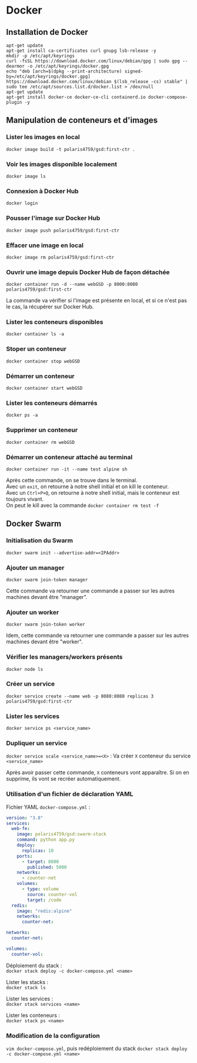 # Docker  

## Installation de Docker  

```shell
apt-get update
apt-get install ca-certificates curl gnupg lsb-release -y
mkdir -p /etc/apt/keyrings
curl -fsSL https://download.docker.com/linux/debian/gpg | sudo gpg --dearmor -o /etc/apt/keyrings/docker.gpg
echo "deb [arch=$(dpkg --print-architecture) signed-by=/etc/apt/keyrings/docker.gpg] https://download.docker.com/linux/debian $(lsb_release -cs) stable" | sudo tee /etc/apt/sources.list.d/docker.list > /dev/null
apt-get update
apt-get install docker-ce docker-ce-cli containerd.io docker-compose-plugin -y
```

## Manipulation de conteneurs et d'images  

### Lister les images en local  

`docker image build -t polaris4759/gsd:first-ctr .`  

### Voir les images disponible localement  

`docker image ls`  

### Connexion à Docker Hub  

`docker login`

### Pousser l'image sur Docker Hub  

`docker image push polaris4759/gsd:first-ctr`  

### Effacer une image en local  

`docker image rm polaris4759/gsd:first-ctr`  

### Ouvrir une image depuis Docker Hub de façon détachée  

`docker container run -d --name webGSD -p 8000:8080 polaris4759/gsd:first-ctr`  

La commande va vérifier si l'image est présente en local, et si ce n'est pas le cas, la récupérer sur Docker Hub.  

### Lister les conteneurs disponibles  

`docker container ls -a`  

### Stoper un conteneur  

`docker container stop webGSD`  

### Démarrer un conteneur  

`docker container start webGSD`  

### Lister les conteneurs démarrés  

`docker ps -a`  

### Supprimer un conteneur  

`docker container rm webGSD`  

### Démarrer un conteneur attaché au terminal  

`docker container run -it --name test alpine sh`  

Après cette commande, on se trouve dans le terminal.  
Avec un `exit`, on retourne à notre shell initial et on kill le conteneur.  
Avec un `Ctrl+P+Q`, on retourne à notre shell initial, mais le conteneur est toujours vivant.  
On peut le kill avec la commande `docker container rm test -f`  

## Docker Swarm  

### Initialisation du Swarm  

`docker swarm init --advertise-addr=<IPAddr>`  

### Ajouter un manager  

`docker swarm join-token manager`  

Cette commande va retourner une commande a passer sur les autres machines devant être "manager".  

### Ajouter un worker  

`docker swarm join-token worker`  

Idem, cette commande va retourner une commande a passer sur les autres machines devant être "worker".  

### Vérifier les managers/workers présents  

`docker node ls`  

### Créer un service  

`docker service create --name web -p 8080:8080 replicas 3 polaris4759/gsd:first-ctr`  

### Lister les services  

`docker service ps <service_name>`  

### Dupliquer un service  

`docker service scale <service_name>=<X>` : Va créer `X` conteneur du service `<service_name>`  

Après avoir passer cette commande, `X` conteneurs vont apparaître. Si on en supprime, ils vont se recréer automatiquement.  

### Utilisation d'un fichier de déclaration YAML  

Fichier YAML `docker-compose.yml` : 

```yaml
version: "3.8"
services:
  web-fe:
    image: polaris4759/gsd:swarm-stack
    command: python app.py
    deploy:
      replicas: 10
    ports:
      - target: 8080
        published: 5000
    networks:
      - counter-net
    volumes:
      - type: volume
        source: counter-vol
        target: /code
  redis:
    image: "redis:alpine"
    networks:
      counter-net:

networks:
  counter-net:

volumes:
  counter-vol:
```

Déploiement du stack :  
`docker stack deploy -c docker-compose.yml <name>`  

Lister les stacks :  
`docker stack ls`  

Lister les services :  
`docker stack services <name>`  

Lister les conteneurs :  
`docker stack ps <name>`  

### Modification de la configuration  

`vim docker-compose.yml`, puis redéploiement du stack `docker stack deploy -c docker-compose.yml <name>`  
